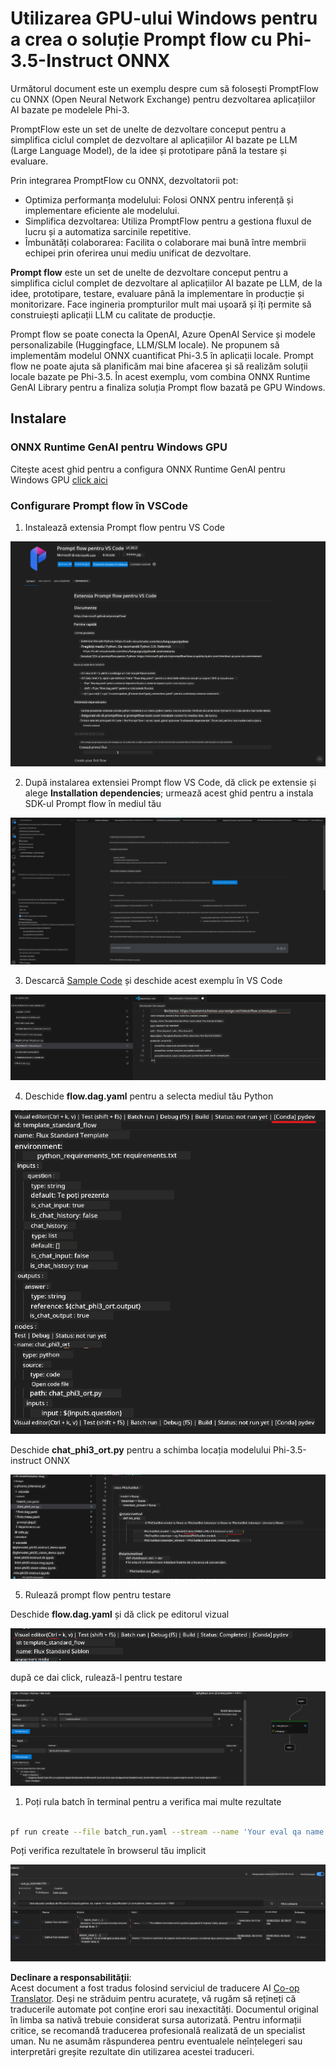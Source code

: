 <!--
CO_OP_TRANSLATOR_METADATA:
{
  "original_hash": "92e7dac1e5af0dd7c94170fdaf6860fe",
  "translation_date": "2025-05-09T18:55:22+00:00",
  "source_file": "md/02.Application/01.TextAndChat/Phi3/UsingPromptFlowWithONNX.md",
  "language_code": "ro"
}
-->
# Utilizarea GPU-ului Windows pentru a crea o soluție Prompt flow cu Phi-3.5-Instruct ONNX

Următorul document este un exemplu despre cum să folosești PromptFlow cu ONNX (Open Neural Network Exchange) pentru dezvoltarea aplicațiilor AI bazate pe modelele Phi-3.

PromptFlow este un set de unelte de dezvoltare conceput pentru a simplifica ciclul complet de dezvoltare al aplicațiilor AI bazate pe LLM (Large Language Model), de la idee și prototipare până la testare și evaluare.

Prin integrarea PromptFlow cu ONNX, dezvoltatorii pot:

- Optimiza performanța modelului: Folosi ONNX pentru inferență și implementare eficiente ale modelului.
- Simplifica dezvoltarea: Utiliza PromptFlow pentru a gestiona fluxul de lucru și a automatiza sarcinile repetitive.
- Îmbunătăți colaborarea: Facilita o colaborare mai bună între membrii echipei prin oferirea unui mediu unificat de dezvoltare.

**Prompt flow** este un set de unelte de dezvoltare conceput pentru a simplifica ciclul complet de dezvoltare al aplicațiilor AI bazate pe LLM, de la idee, prototipare, testare, evaluare până la implementare în producție și monitorizare. Face ingineria prompturilor mult mai ușoară și îți permite să construiești aplicații LLM cu calitate de producție.

Prompt flow se poate conecta la OpenAI, Azure OpenAI Service și modele personalizabile (Huggingface, LLM/SLM locale). Ne propunem să implementăm modelul ONNX cuantificat Phi-3.5 în aplicații locale. Prompt flow ne poate ajuta să planificăm mai bine afacerea și să realizăm soluții locale bazate pe Phi-3.5. În acest exemplu, vom combina ONNX Runtime GenAI Library pentru a finaliza soluția Prompt flow bazată pe GPU Windows.

## **Instalare**

### **ONNX Runtime GenAI pentru Windows GPU**

Citește acest ghid pentru a configura ONNX Runtime GenAI pentru Windows GPU [click aici](./ORTWindowGPUGuideline.md)

### **Configurare Prompt flow în VSCode**

1. Instalează extensia Prompt flow pentru VS Code

![pfvscode](../../../../../../translated_images/pfvscode.79f42ae5dd93ed35c19d6d978ae75831fef40e0b8440ee48b893b5a0597d2260.ro.png)

2. După instalarea extensiei Prompt flow VS Code, dă click pe extensie și alege **Installation dependencies**; urmează acest ghid pentru a instala SDK-ul Prompt flow în mediul tău

![pfsetup](../../../../../../translated_images/pfsetup.0c82d99c7760aac29833b37faf4329e67e22279b1c5f37a73724dfa9ebaa32ee.ro.png)

3. Descarcă [Sample Code](../../../../../../code/09.UpdateSamples/Aug/pf/onnx_inference_pf) și deschide acest exemplu în VS Code

![pfsample](../../../../../../translated_images/pfsample.7bf40b133a558d86356dd6bc0e480bad2659d9c5364823dae9b3e6784e6f2d25.ro.png)

4. Deschide **flow.dag.yaml** pentru a selecta mediul tău Python

![pfdag](../../../../../../translated_images/pfdag.c5eb356fa3a96178cd594de9a5da921c4bbe646a9946f32aa20d344ccbeb51a0.ro.png)

   Deschide **chat_phi3_ort.py** pentru a schimba locația modelului Phi-3.5-instruct ONNX

![pfphi](../../../../../../translated_images/pfphi.fff4b0afea47c92c8481174dbf3092823906fca5b717fc642f78947c3e5bbb39.ro.png)

5. Rulează prompt flow pentru testare

Deschide **flow.dag.yaml** și dă click pe editorul vizual

![pfv](../../../../../../translated_images/pfv.7af6ecd65784a98558b344ba69b5ba6233876823fb435f163e916a632394fc1e.ro.png)

după ce dai click, rulează-l pentru testare

![pfflow](../../../../../../translated_images/pfflow.9697e0fda67794bb0cf4b78d52e6f5a42002eec935bc2519933064afbbdd34f0.ro.png)

1. Poți rula batch în terminal pentru a verifica mai multe rezultate


```bash

pf run create --file batch_run.yaml --stream --name 'Your eval qa name'    

```

Poți verifica rezultatele în browserul tău implicit


![pfresult](../../../../../../translated_images/pfresult.972eb57dd5bec646e1aa01148991ba8959897efea396e42cf9d7df259444878d.ro.png)

**Declinare a responsabilității**:  
Acest document a fost tradus folosind serviciul de traducere AI [Co-op Translator](https://github.com/Azure/co-op-translator). Deși ne străduim pentru acuratețe, vă rugăm să rețineți că traducerile automate pot conține erori sau inexactități. Documentul original în limba sa nativă trebuie considerat sursa autorizată. Pentru informații critice, se recomandă traducerea profesională realizată de un specialist uman. Nu ne asumăm răspunderea pentru eventualele neînțelegeri sau interpretări greșite rezultate din utilizarea acestei traduceri.